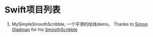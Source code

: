 # Swift项目列表

1. MySimpleSmoothScribble, 一个平滑的绘线demo。 Thanks to [Simon Gladman](https://github.com/FlexMonkey) for his [SmoothScribble](https://github.com/FlexMonkey/SmoothScribble)